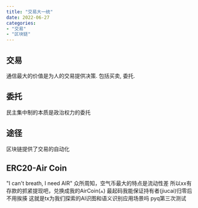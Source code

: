 ```yaml
---
title: "交易大一统"
date: 2022-06-27
categories: 
- "交易"
- "区块链"
---
```


## 交易
通信最大的价值是为人的交易提供决策. 包括买卖, 委托.

## 委托
民主集中制的本质是政治权力的委托

## 途径
区块链提供了交易的自动化

## ERC20-Air Coin
"I can't breath, I need AIR"
众所周知，空气币最大的特点是流动性差
所以xx有存款的抓紧提现吧，兑换成我的AirCoin(⟑)
最起码我能保证持有者(jiucai)归零后不用挨揍
这就是tx为我们探索的AI识图和语义识别应用场景吗
pyq第三次测试
